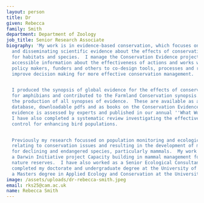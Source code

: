 ```yaml
---
layout: person
title: Dr
given: Rebecca
family: Smith
department: Department of Zoology
job_title: Senior Research Associate
biography: 'My work is in evidence-based conservation, which focuses on summarising
  and disseminating scientific evidence about the effects of conservation interventions
  for habitats and species.  I manage the Conservation Evidence project, which provides
  accessible information about the effectiveness of actions and works with practitioners,
  policy makers, funders and others to co-design tools, processes and resources to
  improve decision making for more effective conservation management.


  I produced the synopsis of global evidence for the effects of conservation interventions
  for amphibians and contributed to the Farmland Conservation synopsis. I now oversee
  the production of all synopses of evidence.  These are available as a searchable
  database, downloadable pdfs and as books on the Conservation Evidence website.  Summarized
  evidence is assessed by experts and published in our annual ''What Works in Conservation''.
  I have also completed a systematic review investigating the effectiveness of predator
  control for enhancing bird populations.


  Previously my research focussed on population monitoring and ecological studies
  relating to conservation issues and resulting in the development of management strategies
  for declining and endangered species, particularly mammals.  My work included managing
  a Darwin Initiative project Capacity building in mammal management for Western Cape
  nature reserves.  I have also worked as a Senior Ecological Consultant in the UK.  I
  completed my doctorate and undergraduate degree at the University of Bristol and
  a Masters degree in Applied Ecology and Conservation at the University of East Anglia.'
image: /assets/uploads/dr-rebecca-smith.jpeg
email: rks25@cam.ac.uk
name: Rebecca Smith
---
```

